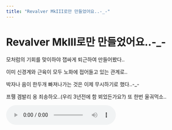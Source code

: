 ```yaml
---
title: "Revalver MkIII로만 만들었어요..-_-"
---
```

# Revalver MkIII로만 만들었어요..-_-

모처럼의 기회를 맞이하야 잽싸게 퇴근하여 만들어봤다..

이미 신경계와 근육이 모두 노화에 접어들고 있는 관계로..

박자나 음이 한두개 빠져나가는 것은 이제 무시하기로 했다..-_-

프뤵 겜발리 옹 죄송하오..(우리 3년전에 함 뵈었든가요?) 또 한번 울궈먹소..

<audio src="/assets/images/a5b18fdc3ddbbb272421df48be325534.mp3" controls preload></audio>



